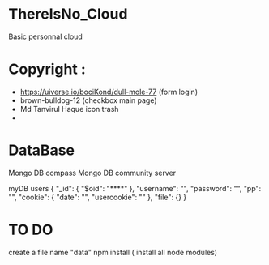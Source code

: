 # ThereIsNo_Cloud
 Basic personnal cloud


# Copyright : 
- https://uiverse.io/bociKond/dull-mole-77 (form login)
- brown-bulldog-12 (checkbox main page)
- Md Tanvirul Haque icon trash
- 

# DataBase
Mongo DB compass
Mongo DB community server

myDB
    users
            {
          "_id": {
            "$oid": "****"
          },
          "username": "",
          "password": "",
          "pp": "",
          "cookie": {
            "date": "",
            "usercookie": ""
          },
          "file": {}
        }

# TO DO

create a file name "data"
npm install ( install all node modules)